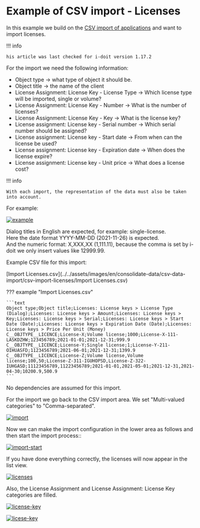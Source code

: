 # Example of CSV import - Licenses

In this example we build on the [CSV import of applications](example-csv-import-applications.md) and want to import licenses.

!!! info

    his article was last checked for i-doit version 1.17.2

For the import we need the following information:

-  Object type → what type of object it should be.
-  Object title → the name of the client
-  License Assignment: License Key - License Type → Which license type will be imported, single or volume?
-  License Assignment: License Key - Number → What is the number of licenses?
-  License Assignment: License Key - Key → What is the license key?
-  License assignment: License key - Serial number → Which serial number should be assigned?
-  License assignment: License key - Start date → From when can the license be used?
-  License assignment: License key - Expiration date → When does the license expire?
-  License assignment: License key - Unit price → What does a license cost?

!!! info

    With each import, the representation of the data must also be taken into account.

For example:

[![example](../../assets/images/en/consolidate-data/csv-data-import/csv-import-licenses/1-csv-i-l.png)](../../assets/images/en/consolidate-data/csv-data-import/csv-import-licenses/1-csv-i-l.png)

Dialog titles in English are expected, for example: single-license.  
Here the date format YYYY-MM-DD (2021-11-26) is expected.  
And the numeric format: X,XXX,XX (1,111.11), because the comma is set by i-doit we only insert values like 12999.99.

Example CSV file for this import:

[Import Licenses.csv](../../assets/images/en/consolidate-data/csv-data-import/csv-import-licenses/Import Licenses.csv)

??? example "Import Licenses.csv"

    ```text
    Object type;Object title;Licenses: License keys > License Type (Dialog);Licenses: License keys > Amount;Licenses: License keys > Key;Licenses: License keys > Serial;Licenses: License keys > Start Date (Date);Licenses: License keys > Expiration Date (Date);Licenses: License keys > Price Per Unit (Money)
    C__OBJTYPE__LICENCE;License-X;Volume license;1000;License-X-111-LASKDZHW;123456789;2021-01-01;2021-12-31;999.9
    C__OBJTYPE__LICENCE;License-Y;Single license;1;License-Y-211-OIHUASFD;1123456789;2021-06-01;2021-12-31;1399.9
    C__OBJTYPE__LICENCE;License-Z;Volume license,Volume license;100,50;License-Z-311-IGUHOPSD,License-Z-322-IUHGASD;11123456789,11223456789;2021-01-01,2021-05-01;2021-12-31,2021-04-30;10200.9,500.9
    ```

No dependencies are assumed for this import.

For the import we go back to the CSV import area. We set "Multi-valued categories" to "Comma-separated".

[![import](../../assets/images/en/consolidate-data/csv-data-import/csv-import-licenses/2-csv-i-l.png)](../../assets/images/en/consolidate-data/csv-data-import/csv-import-licenses/2-csv-i-l.png)

Now we can make the import configuration in the lower area as follows and then start the import process::

[![import-start](../../assets/images/en/consolidate-data/csv-data-import/csv-import-licenses/3-csv-i-l.png)](../../assets/images/en/consolidate-data/csv-data-import/csv-import-licenses/3-csv-i-l.png)

If you have done everything correctly, the licenses will now appear in the list view.

[![licenses](../../assets/images/en/consolidate-data/csv-data-import/csv-import-licenses/4-csv-i-l.png)](../../assets/images/en/consolidate-data/csv-data-import/csv-import-licenses/4-csv-i-l.png)

Also, the License Assignment and License Assignment: License Key categories are filled.

[![license-key](../../assets/images/en/consolidate-data/csv-data-import/csv-import-licenses/5-csv-i-l.png)](../../assets/images/en/consolidate-data/csv-data-import/csv-import-licenses/5-csv-i-l.png)

[![licese-key](../../assets/images/en/consolidate-data/csv-data-import/csv-import-licenses/6-csv-i-l.png)](../../assets/images/en/consolidate-data/csv-data-import/csv-import-licenses/6-csv-i-l.png)
